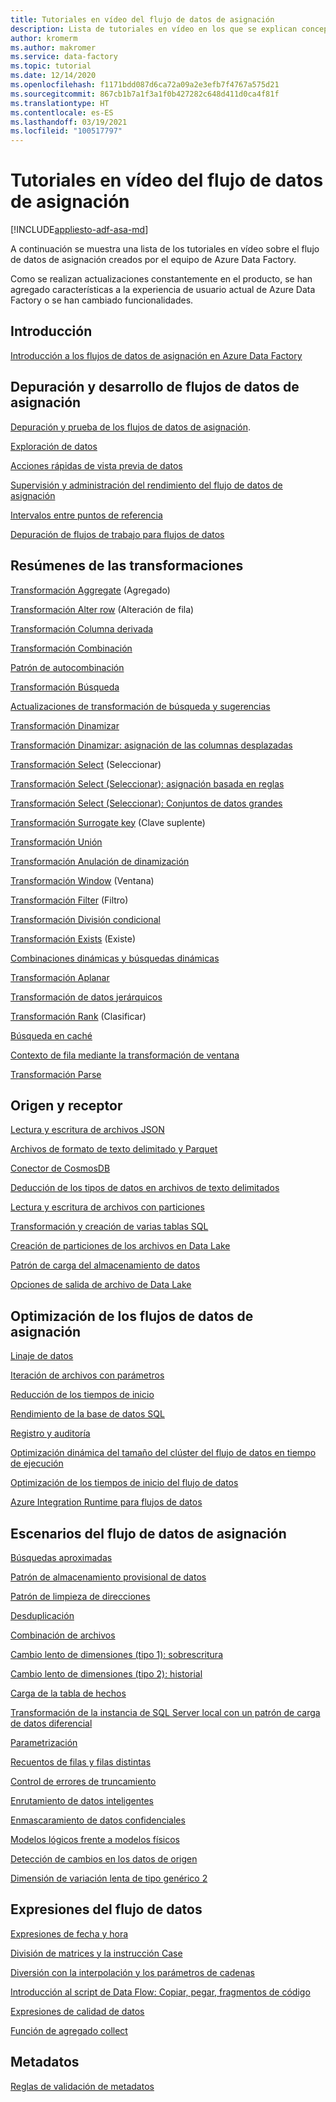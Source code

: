 ```yaml
---
title: Tutoriales en vídeo del flujo de datos de asignación
description: Lista de tutoriales en vídeo en los que se explican conceptos del flujo de datos de asignación
author: kromerm
ms.author: makromer
ms.service: data-factory
ms.topic: tutorial
ms.date: 12/14/2020
ms.openlocfilehash: f1171bdd087d6ca72a09a2e3efb7f4767a575d21
ms.sourcegitcommit: 867cb1b7a1f3a1f0b427282c648d411d0ca4f81f
ms.translationtype: HT
ms.contentlocale: es-ES
ms.lasthandoff: 03/19/2021
ms.locfileid: "100517797"
---
```

# <a name="mapping-data-flow-video-tutorials"></a>Tutoriales en vídeo del flujo de datos de asignación

[!INCLUDE[appliesto-adf-asa-md](includes/appliesto-adf-asa-md.md)]

A continuación se muestra una lista de los tutoriales en vídeo sobre el flujo de datos de asignación creados por el equipo de Azure Data Factory. 

Como se realizan actualizaciones constantemente en el producto, se han agregado características a la experiencia de usuario actual de Azure Data Factory o se han cambiado funcionalidades.

## <a name="getting-started"></a>Introducción

[Introducción a los flujos de datos de asignación en Azure Data Factory](http://youtu.be/MFw7t_8tuV4)

## <a name="debugging-and-developing-mapping-data-flows"></a>Depuración y desarrollo de flujos de datos de asignación

[Depuración y prueba de los flujos de datos de asignación](https://www.youtube.com/watch?v=3ANxyvDGfjA).

[Exploración de datos](https://www.youtube.com/watch?v=En1ztyh5GaA)

[Acciones rápidas de vista previa de datos](https://www.youtube.com/watch?v=CP0TnNmaLA0)

[Supervisión y administración del rendimiento del flujo de datos de asignación](https://www.youtube.com/watch?v=fktIWdJiqTk)

[Intervalos entre puntos de referencia](http://youtu.be/6CSbWm4lRhw?hd=1)

[Depuración de flujos de trabajo para flujos de datos](https://youtu.be/y3suL7UsWVw)

## <a name="transformation-overviews"></a>Resúmenes de las transformaciones

[Transformación Aggregate](http://youtu.be/jdL75xIr98I) (Agregado)

[Transformación Alter row](https://www.youtube.com/watch?v=4ktoohwptmQ) (Alteración de fila)

[Transformación Columna derivada](https://www.youtube.com/watch?v=FFCbU4ujCiY)

[Transformación Combinación](https://www.youtube.com/watch?v=zukwayEXRtg)

[Patrón de autocombinación](https://www.youtube.com/watch?v=Dx1kANfnvmk&feature=youtu.be&hd=1)

[Transformación Búsqueda](https://www.youtube.com/watch?v=9U-0VPU2ZPU)

[Actualizaciones de transformación de búsqueda y sugerencias](https://youtu.be/MBskWoeuTLw)

[Transformación Dinamizar](https://www.youtube.com/watch?v=Tua14ZQA3F8&t=34s)

[Transformación Dinamizar: asignación de las columnas desplazadas](https://youtu.be/5MygzCX0wnM)

[Transformación Select](http://youtu.be/F9VjQ_YyRyU?hd=1) (Seleccionar)

[Transformación Select (Seleccionar): asignación basada en reglas](https://youtu.be/5lf1lh1qMwU)

[Transformación Select (Seleccionar): Conjuntos de datos grandes](https://www.youtube.com/watch?v=R5ea2_R0ouc)

[Transformación Surrogate key](https://www.youtube.com/watch?v=ISpegL9CbTM) (Clave suplente)

[Transformación Unión](http://youtu.be/_Et6mg1tEr8?hd=1)

[Transformación Anulación de dinamización](http://youtu.be/KFYkxcpB8b0?hd=1)

[Transformación Window](https://www.youtube.com/watch?v=m6zgbtY5AYQ) (Ventana)

[Transformación Filter](https://youtu.be/OhbKDOXSfeE) (Filtro)

[Transformación División condicional](http://youtu.be/W1lQHojhKZw?hd=1)

[Transformación Exists](http://youtu.be/GS8JVgNBMfs?hd=1) (Existe)

[Combinaciones dinámicas y búsquedas dinámicas](https://youtu.be/CMOPPie9bXM)

[Transformación Aplanar](https://youtu.be/VY2tFQJoAXE)

[Transformación de datos jerárquicos](https://youtu.be/oAEh21NFgWQ)

[Transformación Rank](https://youtu.be/6XvgkbMtws0) (Clasificar)

[Búsqueda en caché](https://www.youtube.com/watch?v=HqCn42FaRJs)

[Contexto de fila mediante la transformación de ventana](http://youtu.be/jqt1gmX2XUg)

[Transformación Parse](https://www.youtube.com/watch?v=r7O7AJcuqoY)

## <a name="source-and-sink"></a>Origen y receptor

[Lectura y escritura de archivos JSON](https://www.youtube.com/watch?v=yY5aB7Kdhjg)

[Archivos de formato de texto delimitado y Parquet](https://youtu.be/V_2a60j2Kjo)

[Conector de CosmosDB](http://youtu.be/plp1etT2ftY?hd=1)

[Deducción de los tipos de datos en archivos de texto delimitados](https://www.youtube.com/watch?v=nJjRzlFktlA)

[Lectura y escritura de archivos con particiones](https://www.youtube.com/watch?v=7Q-db4Qgc4M)

[Transformación y creación de varias tablas SQL](https://www.youtube.com/watch?v=Sj15Yjwai1A)

[Creación de particiones de los archivos en Data Lake](https://youtu.be/VNWv-MvLQ_0)

[Patrón de carga del almacenamiento de datos](https://www.youtube.com/watch?v=7mLqwtmeQFg)

[Opciones de salida de archivo de Data Lake](https://www.youtube.com/watch?v=NAPSbjvSQA8)

## <a name="optimizing-mapping-data-flows"></a>Optimización de los flujos de datos de asignación

[Linaje de datos](https://www.youtube.com/watch?v=5KvqYF-y93s)

[Iteración de archivos con parámetros](http://youtu.be/uEgz0ptYRDM?hd=1)

[Reducción de los tiempos de inicio](https://youtu.be/FFCbU4ujCiY?t=528)

[Rendimiento de la base de datos SQL](https://youtu.be/iyZT5CY3V_4)

[Registro y auditoría](https://www.youtube.com/watch?v=UC__LOyuf8M)

[Optimización dinámica del tamaño del clúster del flujo de datos en tiempo de ejecución](https://www.youtube.com/watch?v=jWSkJdtiJNM)

[Optimización de los tiempos de inicio del flujo de datos](https://www.youtube.com/watch?v=VT_2ZV3a7Fc)

[Azure Integration Runtime para flujos de datos](https://www.youtube.com/watch?v=VT_2ZV3a7Fc)

## <a name="mapping-data-flow-scenarios"></a>Escenarios del flujo de datos de asignación

[Búsquedas aproximadas](http://youtu.be/7gdwExjHBbw)

[Patrón de almacenamiento provisional de datos](https://youtu.be/mZLKdyoL3Mo)

[Patrón de limpieza de direcciones](https://youtu.be/axEYbuU3lmw)

[Desduplicación](https://youtu.be/QOi26ETtPTw)

[Combinación de archivos](http://youtu.be/WbDTBAyYte8)

[Cambio lento de dimensiones (tipo 1): sobrescritura](http://youtu.be/Rz2zx5GRbrA)

[Cambio lento de dimensiones (tipo 2): historial](http://youtu.be/123CptslKvU)

[Carga de la tabla de hechos](http://youtu.be/ABG3X9pgFPQ)

[Transformación de la instancia de SQL Server local con un patrón de carga de datos diferencial](https://youtu.be/IN-4v0e7UIs)

[Parametrización](https://www.youtube.com/watch?v=vpuuQcFojt8)

[Recuentos de filas y filas distintas](https://youtu.be/ryYo8UFUgTI)

[Control de errores de truncamiento](http://youtu.be/sPpcSiKQz34)

[Enrutamiento de datos inteligentes](https://youtu.be/PIGw-Z-0upw)

[Enmascaramiento de datos confidenciales](https://www.youtube.com/watch?v=OFd4LeiTmfs)

[Modelos lógicos frente a modelos físicos](http://youtu.be/K5tgzLjEE9Q)

[Detección de cambios en los datos de origen](http://youtu.be/CaxIlI7oXfI?hd=1)

[Dimensión de variación lenta de tipo genérico 2](http://youtu.be/tc283k8CWh8)

## <a name="data-flow-expressions"></a>Expresiones del flujo de datos

[Expresiones de fecha y hora](https://www.youtube.com/watch?v=uboyCZ25r_E&feature=youtu.be&hd=1)

[División de matrices y la instrucción Case](https://www.youtube.com/watch?v=DHNH8ZO7YjI)

[Diversión con la interpolación y los parámetros de cadenas](https://youtu.be/hb3-cn2CMgM)

[Introducción al script de Data Flow: Copiar, pegar, fragmentos de código](https://www.youtube.com/watch?v=3_1I4XdoBKQ)

[Expresiones de calidad de datos](https://www.youtube.com/watch?v=O8gmv5-lXhs)

[Función de agregado collect](https://www.youtube.com/watch?v=zneE18EHJSE)

## <a name="metadata"></a>Metadatos

[Reglas de validación de metadatos](https://www.youtube.com/watch?v=E_UD3R-VpYE)
